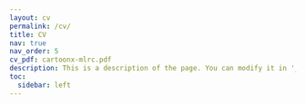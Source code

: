 ```yaml
---
layout: cv
permalink: /cv/
title: CV
nav: true
nav_order: 5
cv_pdf: cartoonx-mlrc.pdf
description: This is a description of the page. You can modify it in '_pages/cv.md'. You can also change or remove the top pdf download button.
toc:
  sidebar: left
---
```

